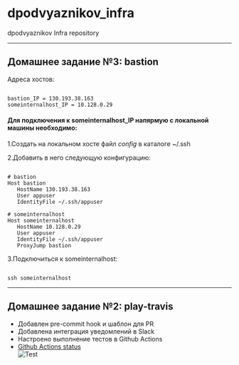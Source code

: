 # dpodvyaznikov_infra
dpodvyaznikov Infra repository

-------------
## Домашнее задание №3: bastion

Адреса хостов:

```shell

bastion_IP = 130.193.38.163
someinternalhost_IP = 10.128.0.29
```
#### Для подключения к someinternalhost_IP напярмую с локальной машины необходимо:

1.Создать на локальном хосте файл *config* в каталоге ~/.ssh

2.Добавить в него следующую конфигурацию:

```shell

# bastion
Host bastion
   HostName 130.193.38.163
   User appuser
   IdentityFile ~/.ssh/appuser

# someinternalhost
Host someinternalhost
   HostName 10.128.0.29
   User appuser
   IdentityFile ~/.ssh/appuser
   ProxyJump bastion

```

3.Подключиться к someinternalhost:

```shell

ssh someinternalhost

```

-------------
## Домашнее задание №2: play-travis
* Добавлен pre-commit hook и шаблон для PR
* Добавлена интеграция уведомлений в Slack
* Настроено выполнение тестов в Github Actions
* [Github Actions status](https://github.com/Otus-DevOps-2021-05/dpodvyaznikov_infra/actions/workflows/run-tests.yml) <br>
![Test](https://github.com/Otus-DevOps-2021-05/dpodvyaznikov_infra/actions/workflows/run-tests.yml/badge.svg)<br>
